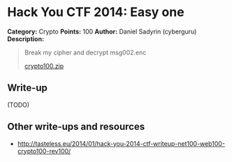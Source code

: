 # Hack You CTF 2014: Easy one

**Category:** Crypto
**Points:** 100
**Author:** Daniel Sadyrin (cyberguru)
**Description:**

> Break my cipher and decrypt 	msg002.enc
>
> [crypto100.zip](crypto100.zip)

## Write-up

(TODO)

## Other write-ups and resources

* <http://tasteless.eu/2014/01/hack-you-2014-ctf-writeup-net100-web100-crypto100-rev100/>
